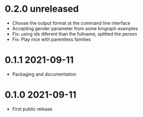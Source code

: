 # 0.2.0 unreleased

- Choose the output format at the command line interface
- Accepting gender parameter from some kingraph examples
- Fix: using ids diferent than the fullname, splitted the person
- Fix: Play nice with parentless families

# 0.1.1 2021-09-11

- Packaging and documentation

# 0.1.0 2021-09-11 

- First public release



